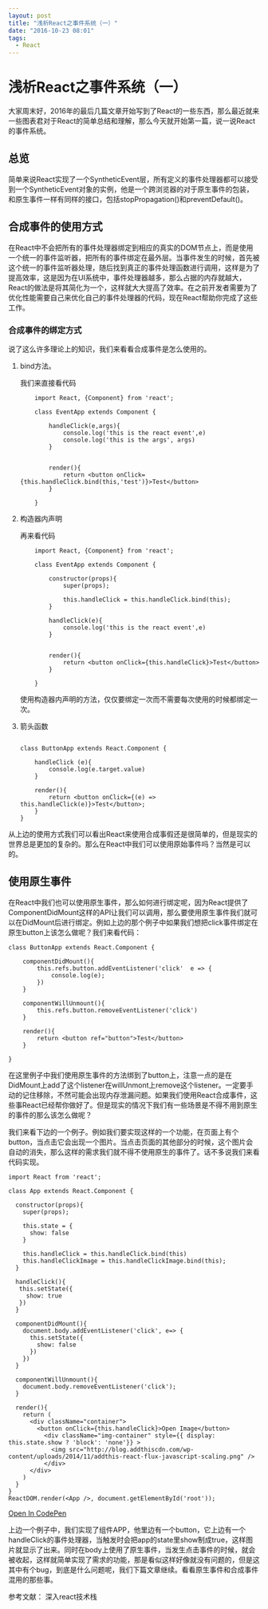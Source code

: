 ```yaml
---
layout: post
title: "浅析React之事件系统（一）"
date: "2016-10-23 08:01"
tags:
  - React
---
```

# 浅析React之事件系统（一）

大家周末好，2016年的最后几篇文章开始写到了React的一些东西，那么最近就来一些图表君对于React的简单总结和理解，那么今天就开始第一篇，说一说React的事件系统。

## 总览
简单来说React实现了一个SyntheticEvent层，所有定义的事件处理器都可以接受到一个SyntheticEvent对象的实例，他是一个跨浏览器的对于原生事件的包装，和原生事件一样有同样的接口，包括stopPropagation()和preventDefault()。

## 合成事件的使用方式
在React中不会把所有的事件处理器绑定到相应的真实的DOM节点上，而是使用一个统一的事件监听器，把所有的事件绑定在最外层。当事件发生的时候，首先被这个统一的事件监听器处理，随后找到真正的事件处理函数进行调用，这样是为了提高效率，这是因为在UI系统中，事件处理器越多，那么占据的内存就越大，React的做法是将其简化为一个，这样就大大提高了效率。在之前开发者需要为了优化性能需要自己来优化自己的事件处理器的代码，现在React帮助你完成了这些工作。

### 合成事件的绑定方式
说了这么许多理论上的知识，我们来看看合成事件是怎么使用的。

1. bind方法。

	我们来直接看代码
	
	```
		import React, {Component} from 'react';
		
		class EventApp extends Component {
		
			handleClick(e,args){
				console.log('this is the react event',e)
				console.log('this is the args', args)
			}
		
		
			render(){
				return <button onClick={this.handleClick.bind(this,'test')}>Test</button>
			}
		
		}
	
	```

2. 构造器内声明
	
	再来看代码
	
	```
		import React, {Component} from 'react';
		
		class EventApp extends Component {
		
			constructor(props){
				super(props);
				
				this.handleClick = this.handleClick.bind(this);
			}
		
			handleClick(e){
				console.log('this is the react event',e)
			}
		
		
			render(){
				return <button onClick={this.handleClick}>Test</button>
			}
		
		}

	```
	使用构造器内声明的方法，仅仅要绑定一次而不需要每次使用的时候都绑定一次。

3. 箭头函数

	```

	class ButtonApp extends React.Component {

  		handleClick (e){
    		console.log(e.target.value)
  		}
 
 	 	render(){
    		return <button onClick={(e) => this.handleClick(e)}>Test</button>;
  		}
	}
	
	```

从上边的使用方式我们可以看出React来使用合成事假还是很简单的，但是现实的世界总是更加的复杂的。那么在React中我们可以使用原始事件吗？当然是可以的。

## 使用原生事件
在React中我们也可以使用原生事件，那么如何进行绑定呢，因为React提供了ComponentDidMount这样的API让我们可以调用，那么要使用原生事件我们就可以在DidMount后进行绑定。例如上边的那个例子中如果我们想把click事件绑定在原生button上该怎么做呢？我们来看代码：

```
class ButtonApp extends React.Component {
	
	componentDidMount(){
		this.refs.button.addEventListener('click'  e => {
			console.log(e);
		})
	}
	
	componentWillUnmount(){
		this.refs.button.removeEventListener('click')
	}

	render(){
		return <button ref="button">Test</button>
	}

}

```
在这里例子中我们使用原生事件的方法绑到了button上，注意一点的是在DidMount上add了这个listener在willUnmont上remove这个listener。一定要手动的记住移除，不然可能会出现内存泄漏问题。如果我们使用React合成事件，这些事React已经帮你做好了。但是现实的情况下我们有一些场景是不得不用到原生的事件的那么该怎么做呢？

我们来看下边的一个例子。例如我们要实现这样的一个功能，在页面上有个button，当点击它会出现一个图片。当点击页面的其他部分的时候，这个图片会自动的消失，那么这样的需求我们就不得不使用原生的事件了。话不多说我们来看代码实现。

```
import React from 'react';

class App extends React.Component {

  constructor(props){
    super(props);
    
    this.state = {
      show: false
    }
    
    this.handleClick = this.handleClick.bind(this)
    this.handleClickImage = this.handleClickImage.bind(this);
  }
  
  handleClick(){
   this.setState({
     show: true
   })
  }
  
  componentDidMount(){
    document.body.addEventListener('click', e=> {
      this.setState({
        show: false
      })
    })
  }
  
  componentWillUnmount(){
    document.body.removeEventListener('click');
  }
    
  render(){
    return (
      <div className="container">
        <button onClick={this.handleClick}>Open Image</button>
          <div className="img-container" style={{ display: this.state.show ? 'block': 'none'}} >
            <img src="http://blog.addthiscdn.com/wp-content/uploads/2014/11/addthis-react-flux-javascript-scaling.png" />
          </div>
      </div>
    )
  }
}
ReactDOM.render(<App />, document.getElementById('root'));

```
[Open In CodePen](http://codepen.io/aaronisme/pen/jyPRPJ?editors=0010)

上边一个例子中，我们实现了组件APP，他里边有一个button，它上边有一个handleClick的事件处理器，当触发时会把app的state里show制成true，这样图片就显示了出来。同时在body上使用了原生事件，当发生点击事件的时候，就会被收起，这样就简单实现了需求的功能，那是看似这样好像就没有问题的，但是这其中有个bug，到底是什么问题呢，我们下篇文章继续。看看原生事件和合成事件混用的那些事。


参考文献：
深入react技术栈






